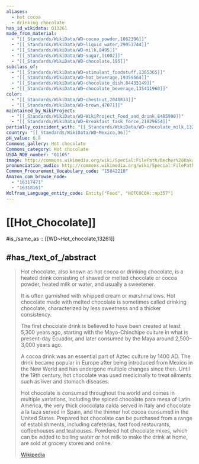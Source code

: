 ```yaml
---
aliases:
  - hot cocoa
  - drinking chocolate
has_id_wikidata: Q13261
made_from_material:
  - "[[_Standards/WikiData/WD~cocoa_powder,1062396]]"
  - "[[_Standards/WikiData/WD~liquid_water,29053744]]"
  - "[[_Standards/WikiData/WD~milk,8495]]"
  - "[[_Standards/WikiData/WD~sugar,11002]]"
  - "[[_Standards/WikiData/WD~chocolate,195]]"
subclass_of:
  - "[[_Standards/WikiData/WD~stimulant_foodstuff,1365365]]"
  - "[[_Standards/WikiData/WD~hot_beverage,19359564]]"
  - "[[_Standards/WikiData/WD~chocolate_dish,84435149]]"
  - "[[_Standards/WikiData/WD~chocolate_beverage,135411960]]"
color:
  - "[[_Standards/WikiData/WD~chestnut,2040833]]"
  - "[[_Standards/WikiData/WD~brown,47071]]"
maintained_by_WikiProject:
  - "[[_Standards/WikiData/WD~WikiProject_Food_and_drink,8485990]]"
  - "[[_Standards/WikiData/WD~Breakfast_task_force,21829654]]"
partially_coincident_with: "[[_Standards/WikiData/WD~chocolate_milk,13253]]"
country: "[[_Standards/WikiData/WD~Mexico,96]]"
pH_value: 6.8
Commons_gallery: Hot chocolate
Commons_category: Hot chocolate
USDA_NDB_number: "01105"
image: http://commons.wikimedia.org/wiki/Special:FilePath/Becher%20Kakao%20mit%20Sahneh%C3%A4ubchen.JPG
pronunciation_audio: http://commons.wikimedia.org/wiki/Special:FilePath/LL-Q8752%20%28eus%29-Xabier%20Ca%C3%B1as-Kakaodun%20esnea.wav
Common_Procurement_Vocabulary_code: "15842210"
Amazon_com_browse_node:
  - "16317471"
  - "16318161"
Wolfram_Language_entity_code: Entity["Food", "HOTCOCOA::np357"]
---
```


# [[Hot_Chocolate]] 

#is_/same_as :: [[WD~Hot_chocolate,13261]] 

## #has_/text_of_/abstract 

> Hot chocolate, also known as hot cocoa or drinking chocolate, 
> is a heated drink consisting of shaved or melted chocolate or cocoa powder, 
> heated milk or water, and usually a sweetener. 
> 
> It is often garnished with whipped cream or marshmallows. 
> Hot chocolate made with melted chocolate is sometimes called drinking chocolate, 
> characterized by less sweetness and a thicker consistency.
>
> The first chocolate drink is believed to have been created at least 5,300 years ago, 
> starting with the Mayo-Chinchipe culture in what is present-day Ecuador, 
> and later consumed by the Maya around 2,500–3,000 years ago. 
> 
> A cocoa drink was an essential part of Aztec culture by 1400 AD. 
> The drink became popular in Europe after being introduced from Mexico in the New World and has undergone multiple changes since then. Until the 19th century, hot chocolate was used medicinally to treat ailments such as liver and stomach diseases.
>
> Hot chocolate is consumed throughout the world and comes in multiple variations, including the spiced chocolate para mesa of Latin America, the very thick cioccolata calda served in Italy and chocolate a la taza served in Spain, and the thinner hot cocoa consumed in the United States. Prepared hot chocolate can be purchased from a range of establishments, including cafeterias, fast food restaurants, coffeehouses and teahouses. Powdered hot chocolate mixes, which can be added to boiling water or hot milk to make the drink at home, are sold at grocery stores and online.
>
> [Wikipedia](https://en.wikipedia.org/wiki/Hot%20chocolate) 

